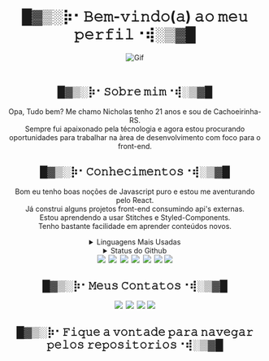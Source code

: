 <h1 align="center">█▓▒­░⡷⠂𝙱𝚎𝚖-𝚟𝚒𝚗𝚍𝚘(𝚊) 𝚊𝚘 𝚖𝚎𝚞 𝚙𝚎𝚛𝚏𝚒𝚕⠐⢾░▒▓█</h1>
<div align="center">
<img src="https://i0.wp.com/otakubfx.com.br/wp-content/uploads/2016/07/como-criar-gif-de-animes-3.gif" alt="Gif"></img>
</div>
<br>
<h2 align="center">█▓▒­░⡷⠂𝚂𝚘𝚋𝚛𝚎 𝚖𝚒𝚖⠐⢾░▒▓█</h2>
<p align="center">Opa, Tudo bem? Me chamo Nicholas tenho 21 anos e sou de Cachoeirinha-RS.<br> Sempre fui apaixonado pela técnologia e agora estou procurando oportunidades para trabalhar na àrea de desenvolvimento com foco para o front-end.</p>
<h2 align="center">█▓▒­░⡷⠂𝙲𝚘𝚗𝚑𝚎𝚌𝚒𝚖𝚎𝚗𝚝𝚘𝚜⠐⢾░▒▓█</h2>
<div>
  <p align="center">Bom eu tenho boas noções de Javascript puro e estou me aventurando pelo React.<br>
  Já construi alguns projetos front-end consumindo api's externas.
  <br>
  Estou aprendendo a usar Stitches e Styled-Components.<br>
  Tenho bastante facilidade em aprender conteúdos novos.</p>
</div>
<div align="center">
<details>
  <summary>Linguagens Mais Usadas</summary>
  <img src="https://github-readme-stats.vercel.app/api/top-langs/?username=Nicholas-goes&layout=compact&theme=graywhite">
</details>
<details>
  <summary>Status do Github</summary>
  <img src="https://github-readme-stats.vercel.app/api?username=nicholas-goes&theme=graywhite&show_icons=true&count_private=true">
</details>
  </div>
<div align="center">
<img style="padding-right: 2.5px;" src="https://img.shields.io/badge/HTML5-323330?style=for-the-badge&logo=html5&logoColor=white">
<img style="padding-right: 2.5px;" src="https://img.shields.io/badge/CSS3-323330?style=for-the-badge&logo=css3&logoColor=white">
<img style="padding-right: 2.5px;" src="https://img.shields.io/badge/Sass-323330?style=for-the-badge&logo=sass&logoColor=white">
<img style="padding-right: 2.5px;" src="https://img.shields.io/badge/JavaScript-323330?style=for-the-badge&logo=javascript&logoColor=white">
<img style="padding-right: 2.5px;" src="https://img.shields.io/badge/React-323330?style=for-the-badge&logo=react&logoColor=white">
<img src="https://img.shields.io/badge/TypeScript-323330?style=for-the-badge&logo=typescript&logoColor=white">
<img src="https://img.shields.io/badge/styled--components-323330?style=for-the-badge&logo=styled-components&logoColor=white">
</div>
<h2 align="center">█▓▒­░⡷⠂𝙼𝚎𝚞𝚜 𝙲𝚘𝚗𝚝𝚊𝚝𝚘𝚜⠐⢾░▒▓█</h2>
<div align="center">
<a href="mailto:nicholasfernandesdegoes@gmail.com" target="_blank"><img style="padding-right: 2.5px;" src="https://img.shields.io/badge/Gmail-323330?style=for-the-badge&logo=gmail&logoColor=white"></a>
<a href="https://discord.gg/jFFxu8qR3a" target="_blank"><img style="padding-right: 2.5px;" src="https://img.shields.io/badge/Discord-323330?style=for-the-badge&logo=discord&logoColor=white"></a>
<a href="https://www.linkedin.com/in/nicholasgoes" target="_blank"><img src="https://img.shields.io/badge/LinkedIn-323330?style=for-the-badge&logo=linkedin&logoColor=white"></a>
<a href="https://wa.me/5551993753745" target="_blank"><img src="https://img.shields.io/badge/WhatsApp-323330?style=for-the-badge&logo=whatsapp&logoColor=white"></a>
</div>
<h2 align="center">█▓▒­░⡷⠂𝙵𝚒𝚚𝚞𝚎 𝚊 𝚟𝚘𝚗𝚝𝚊𝚍𝚎 𝚙𝚊𝚛𝚊 𝚗𝚊𝚟𝚎𝚐𝚊𝚛 𝚙𝚎𝚕𝚘𝚜 𝚛𝚎𝚙𝚘𝚜𝚒𝚝𝚘𝚛𝚒𝚘𝚜⠐⢾░▒▓█</h2>
